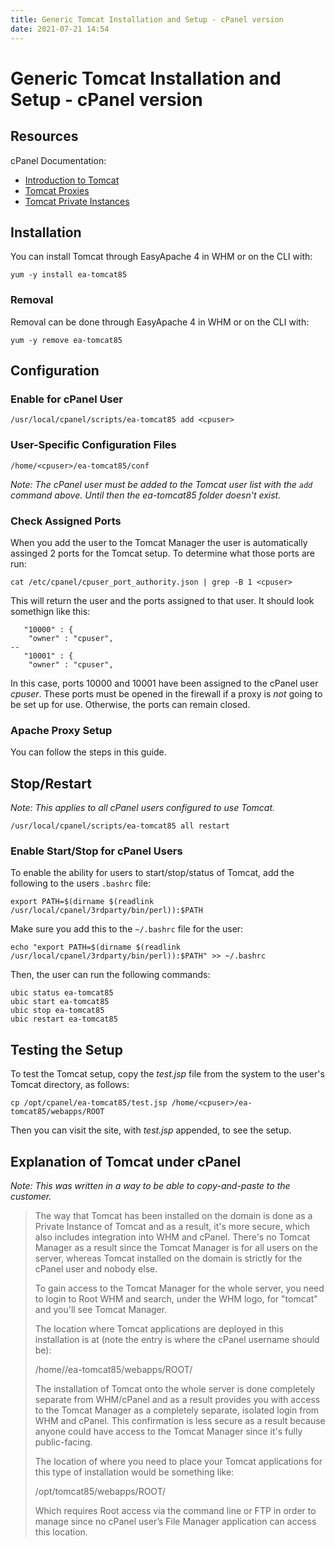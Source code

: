 ```yaml
---
title: Generic Tomcat Installation and Setup - cPanel version
date: 2021-07-21 14:54
---
```


# Generic Tomcat Installation and Setup - cPanel version

## Resources

cPanel Documentation:
* [Introduction to Tomcat](https://docs.cpanel.net/ea4/tomcat/tomcat/)
* [Tomcat Proxies](https://docs.cpanel.net/ea4/tomcat/tomcat-proxies/)
* [Tomcat Private Instances](https://docs.cpanel.net/ea4/tomcat/tomcat-private-instances/)

## Installation

You can install Tomcat through EasyApache 4 in WHM or on the CLI with:
```
yum -y install ea-tomcat85
```

### Removal

Removal can be done through EasyApache 4 in WHM or on the CLI with:
```
yum -y remove ea-tomcat85
```

## Configuration

### Enable for cPanel User

```
/usr/local/cpanel/scripts/ea-tomcat85 add <cpuser>
```

### User-Specific Configuration Files

```
/home/<cpuser>/ea-tomcat85/conf
```
_Note: The cPanel user must be added to the Tomcat user list with the `add`
command above. Until then the _ea-tomcat85_ folder doesn't exist._

### Check Assigned Ports

When you add the user to the Tomcat Manager the user is automatically assinged 2
ports for the Tomcat setup. To determine what those ports are run:
```
cat /etc/cpanel/cpuser_port_authority.json | grep -B 1 <cpuser>
```
This will return the user and the ports assigned to that user. It should look
somethign like this:
```
   "10000" : {
  	"owner" : "cpuser",
--
   "10001" : {
  	"owner" : "cpuser",
```
In this case, ports 10000 and 10001 have been assigned to the cPanel user
_cpuser_. These ports must be opened in the firewall if a proxy is _not_ going
to be set up for use. Otherwise, the ports can remain closed. 

### Apache Proxy Setup

You can follow the steps in this guide.

## Stop/Restart

_Note: This applies to all cPanel users configured to use Tomcat._

```
/usr/local/cpanel/scripts/ea-tomcat85 all restart
```

### Enable Start/Stop for cPanel Users

To enable the ability for users to start/stop/status of Tomcat, add the
following to the users `.bashrc` file:
```
export PATH=$(dirname $(readlink /usr/local/cpanel/3rdparty/bin/perl)):$PATH
```

Make sure you add this to the `~/.bashrc` file for the user:
```
echo "export PATH=$(dirname $(readlink /usr/local/cpanel/3rdparty/bin/perl)):$PATH" >> ~/.bashrc
```

Then, the user can run the following commands:

```
ubic status ea-tomcat85
ubic start ea-tomcat85
ubic stop ea-tomcat85
ubic restart ea-tomcat85
```

## Testing the Setup

To test the Tomcat setup, copy the _test.jsp_ file from the system to the user's
Tomcat directory, as follows:
```
cp /opt/cpanel/ea-tomcat85/test.jsp /home/<cpuser>/ea-tomcat85/webapps/ROOT
```

Then you can visit the site, with _test.jsp_ appended, to see the setup.

## Explanation of Tomcat under cPanel

_Note: This was written in a way to be able to copy-and-paste to the customer._

>The way that Tomcat has been installed on the domain is done as a Private Instance of Tomcat and as a result, it's more secure, which also includes integration into WHM and cPanel.  There's no Tomcat Manager as a result since the Tomcat Manager is for all users on the server, whereas Tomcat installed on the domain is strictly for the cPanel user and nobody else.
>
>To gain access to the Tomcat Manager for the whole server, you need to login to Root WHM and search, under the WHM logo, for "tomcat" and you'll see Tomcat Manager.
>
>The location where Tomcat applications are deployed in this installation is at (note the <cpuser> entry is where the cPanel username should be):
>
>/home/<cpuser>/ea-tomcat85/webapps/ROOT/
>
>The installation of Tomcat onto the whole server is done completely separate from WHM/cPanel and as a result provides you with access to the Tomcat Manager as a completely separate, isolated login from WHM and cPanel.  This confirmation is less secure as a result because anyone could have access to the Tomcat Manager since it's fully public-facing.
>
>The location of where you need to place your Tomcat applications for this type of installation would be something like:
>
>/opt/tomcat85/webapps/ROOT/
>
>Which requires Root access via the command line or FTP in order to manage since no cPanel user’s File Manager application can access this location.

